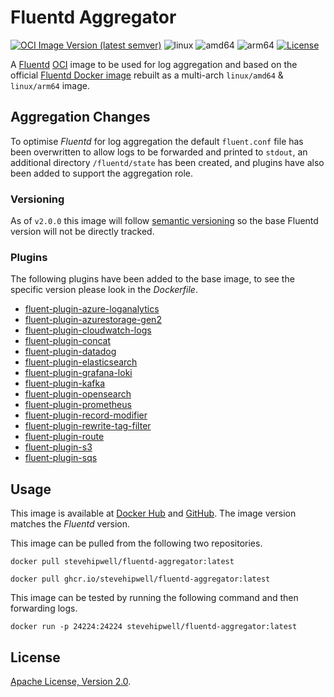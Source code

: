 # Fluentd Aggregator

[![OCI Image Version (latest semver)](https://img.shields.io/docker/v/stevehipwell/fluentd-aggregator?sort=semver)](https://hub.docker.com/r/stevehipwell/fluentd-aggregator)
![linux](https://img.shields.io/badge/os-linux-brightgreen)
![amd64](https://img.shields.io/badge/arch-amd64-brightgreen)
![arm64](https://img.shields.io/badge/arch-arm64-brightgreen)
[![License](https://img.shields.io/badge/license-Apache%202.0-blue.svg)](https://opensource.org/licenses/Apache-2.0)

A [Fluentd](https://www.fluentd.org/) [OCI](https://opencontainers.org/) image to be used for log aggregation and based on the official [Fluentd Docker image](https://github.com/fluent/fluentd-docker-image) rebuilt as a multi-arch `linux/amd64` & `linux/arm64` image.

## Aggregation Changes

To optimise _Fluentd_ for log aggregation the default `fluent.conf` file has been overwritten to allow logs to be forwarded and printed to `stdout`, an additional directory `/fluentd/state` has been created, and plugins have also been added to support the aggregation role.

### Versioning

As of `v2.0.0` this image will follow [semantic versioning](https://semver.org/) so the base Fluentd version will not be directly tracked.

### Plugins

The following plugins have been added to the base image, to see the specific version please look in the _Dockerfile_.

- [fluent-plugin-azure-loganalytics](https://github.com/yokawasa/fluent-plugin-azure-loganalytics)
- [fluent-plugin-azurestorage-gen2](https://github.com/oleewere/fluent-plugin-azurestorage-gen2)
- [fluent-plugin-cloudwatch-logs](https://github.com/fluent-plugins-nursery/fluent-plugin-cloudwatch-logs)
- [fluent-plugin-concat](https://github.com/fluent-plugins-nursery/fluent-plugin-concat)
- [fluent-plugin-datadog](https://github.com/DataDog/fluent-plugin-datadog)
- [fluent-plugin-elasticsearch](https://docs.fluentd.org/output/elasticsearch)
- [fluent-plugin-grafana-loki](https://github.com/grafana/loki/tree/main/clients/cmd/fluentd)
- [fluent-plugin-kafka](https://github.com/fluent/fluent-plugin-kafka)
- [fluent-plugin-opensearch](https://github.com/fluent/fluent-plugin-opensearch)
- [fluent-plugin-prometheus](https://github.com/fluent/fluent-plugin-prometheus)
- [fluent-plugin-record-modifier](https://github.com/repeatedly/fluent-plugin-record-modifier)
- [fluent-plugin-rewrite-tag-filter](https://github.com/fluent/fluent-plugin-rewrite-tag-filter)
- [fluent-plugin-route](https://github.com/tagomoris/fluent-plugin-route)
- [fluent-plugin-s3](https://docs.fluentd.org/output/s3)
- [fluent-plugin-sqs](https://github.com/ixixi/fluent-plugin-sqs)

## Usage

This image is available at [Docker Hub](https://hub.docker.com/r/stevehipwellt/fluentd-aggregator) and [GitHub](https://github.com/users/stevehipwell/packages/container/package/fluentd-aggregator). The image version matches the _Fluentd_ version.

This image can be pulled from the following two repositories.

```shell
docker pull stevehipwell/fluentd-aggregator:latest

docker pull ghcr.io/stevehipwell/fluentd-aggregator:latest
```

This image can be tested by running the following command and then forwarding logs.

```shell
docker run -p 24224:24224 stevehipwell/fluentd-aggregator:latest
```

## License

[Apache License, Version 2.0](./LICENSE).
